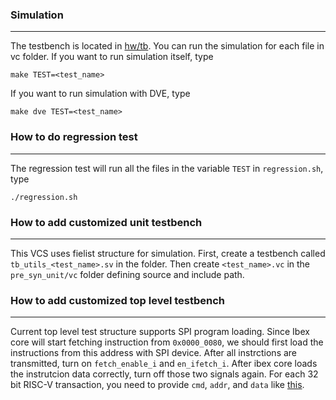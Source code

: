 ### Simulation 
-----------------------------------------------------------

The testbench is located in [hw/tb](https://github.com/minghungumich/Intel16-OpenTitanSoC/tree/main/hw/tb). You can run the simulation for each file in vc folder. If you want to run simulation itself, type 
```
make TEST=<test_name>
```

If you want to run simulation with DVE, type 
```
make dve TEST=<test_name>
```
### How to do regression test 
-----------------------------------------------------------

The regression test will run all the files in the variable `TEST` in `regression.sh`, type 
```
./regression.sh
```

### How to add customized unit testbench 
-----------------------------------------------------------

This VCS uses fielist structure for simulation. First, create a testbench called `tb_utils_<test_name>.sv` in the folder. Then create `<test_name>.vc` in the `pre_syn_unit/vc` folder defining source and include path.

### How to add customized top level testbench 
-----------------------------------------------------------

Current top level test structure supports SPI program loading. Since Ibex core will start fetching instruction from `0x0000_0080`, we should first load the instructions from this address with SPI device. After all instrctions are transmitted, turn on `fetch_enable_i` and `en_ifetch_i`. After ibex core loads the instrutcion data correctly, turn off those two signals again. For each 32 bit RISC-V transaction, you need to provide `cmd`, `addr`, and `data` like [this](https://github.com/minghungumich/Intel16-OpenTitanSoC/blob/main/hw/tb/pkg/tb_spi_pkg.sv#L35-L37).